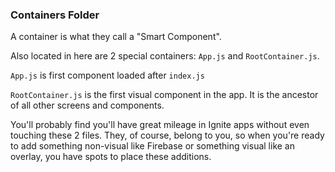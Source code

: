### Containers Folder
A container is what they call a "Smart Component".

Also located in here are 2 special containers: `App.js` and `RootContainer.js`.

`App.js` is first component loaded after `index.js`

`RootContainer.js` is the first visual component in the app.  It is the ancestor of all other screens and components.

You'll probably find you'll have great mileage in Ignite apps without even touching these 2 files.  They, of course, belong to you, so when you're ready to add something non-visual like Firebase or something visual like an overlay, you have spots to place these additions.
